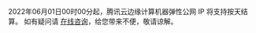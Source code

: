 2022年06月01日00时00分起，腾讯云边缘计算机器弹性公网 IP 将支持按天结算。
如有疑问请 [在线咨询](https://cloud.tencent.com/online-service)，给您带来不便，敬请谅解。
